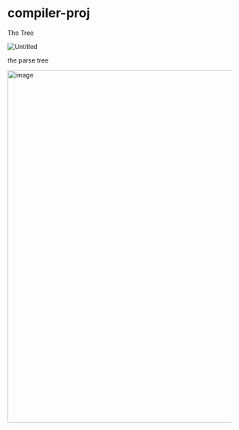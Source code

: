 # compiler-proj

The Tree
 
![Untitled](https://user-images.githubusercontent.com/92648033/226732224-bda476e2-958f-4494-9296-65b0cb0a04fb.png)

the parse tree

<img width="793" alt="image" src="https://user-images.githubusercontent.com/66112977/228648386-39d2316d-9692-435c-9687-1d4bb00c3a0c.png">

